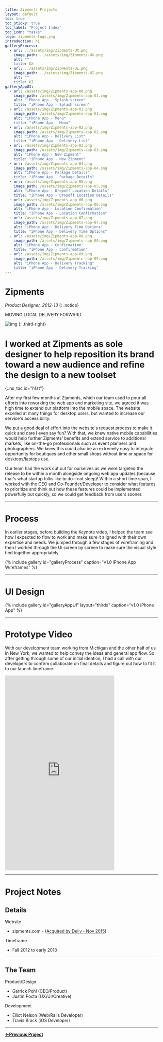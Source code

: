 ```yaml
---
title: Zipments Projects
layout: default
toc: true
toc_sticky: true
toc_label: "Project Index"
toc_icon: "tasks"
logo: zipments-logo.png
introduction: hi
galleryProcess:
  - url: ../assets/img/Zipments-UX.png
    image_path: ../assets/img/Zipments-UX.png
    alt: ""
    title: UX
  - url: ../assets/img/Zipments-UI.png
    image_path: ../assets/img/Zipments-UI.png
    alt: ""
    title: UI
galleryAppUI:
  - url: /assets/img/Zipments-app-00.png
    image_path: /assets/img/Zipments-app-01.png
    alt: "iPhone App - Splash screen"
    title: "iPhone App - Splash screen"
  - url: /assets/img/Zipments-app-01.png
    image_path: /assets/img/Zipments-app-01.png
    alt: "iPhone App - Menu"
    title: "iPhone App - Menu"
  - url: /assets/img/Zipments-app-02.png
    image_path: /assets/img/Zipments-app-02.png
    alt: "iPhone App - Delivery List"
    title: "iPhone App - Delivery List"
  - url: /assets/img/Zipments-app-03.png
    image_path: /assets/img/Zipments-app-03.png
    alt: "iPhone App - New Zipment"
    title: "iPhone App - New Zipment"
  - url: /assets/img/Zipments-app-04.png
    image_path: /assets/img/Zipments-app-04.png
    alt: "iPhone App - Package Details"
    title: "iPhone App - Package Details"
  - url: /assets/img/Zipments-app-05.png
    image_path: /assets/img/Zipments-app-05.png
    alt: "iPhone App - Dropoff Location Details"
    title: "iPhone App - Dropoff Location Details"
  - url: /assets/img/Zipments-app-06.png
    image_path: /assets/img/Zipments-app-06.png
    alt: "iPhone App - Location Confirmation"
    title: "iPhone App - Location Confirmation"
  - url: /assets/img/Zipments-app-07.png
    image_path: /assets/img/Zipments-app-07.png
    alt: "iPhone App - Delivery Time Options"
    title: "iPhone App - Delivery Time Options"
  - url: /assets/img/Zipments-app-08.png
    image_path: /assets/img/Zipments-app-08.png
    alt: "iPhone App - Confirmation"
    title: "iPhone App - Confirmation"
  - url: /assets/img/Zipments-app-09.png
    image_path: /assets/img/Zipments-app-09.png
    alt: "iPhone App - Delivery Tracking"
    title: "iPhone App - Delivery Tracking"
---
```


# Zipments
*Product Designer, 2012-13*
{: .notice}

<span class="project-subheader">MOVING LOCAL DELIVERY FORWARD</span>

![img](../assets/img/Zipments-logo.png)
{: .third-right}
# I worked at Zipments as sole designer to help reposition its brand toward a new audience and refine the design to a new toolset 
{:.no_toc id="h1st"}


After my first few months at Zipments, which our team used to pour all efforts into reworking the web app and marketing site, we agreed it was high time to extend our platform into the mobile space. The website excelled at many things for desktop users, but wanted to increase our service's accessibility.

We put a good deal of effort into the website's request process to make it quick and dare I even say fun? With that, we knew native mobile capabilities would help further Zipments' benefits and extend service to additional markets, like on-the-go professionals such as event planners and photographers. We knew this could also be an extremely easy to integrate opportunity for boutiques and other small shops without time or space for desktops/laptops use.

Our team had the work cut out for ourselves as we were targeted the release to be within a month alongside ongoing web app updates (because that's what startup folks like to do—not sleep)! Within a short time span, I worked with the CEO and Co-Founder/Developer to consider what features to prioritize and think out how these features could be implemented powerfully but quickly, so we could get feedback from users sooner.

***

# Process

In earlier stages, before building the Keynote video, I helped the team see how I expected to flow to work and make sure it aligned with their own expertise and needs. We jumped through a few stages of wireframing and then I worked through the UI screen by screen to make sure the visual style tied together appropriately.

{% include gallery id="galleryProcess" caption="v1.0 iPhone App Wireframes" %}

---

# UI Design

{% include gallery id="galleryAppUI" layout="thirds" caption="v1.0 iPhone App" %}

---

# Prototype Video

With our development team working from Michigan and the other half of us in New York, we wanted to help convey the ideas and general app flow. So after getting through some of our initial ideation, I had a call with our developers to confirm collaborate on final details and figure out how to fit it to our launch timeframe.

<iframe src="https://player.vimeo.com/video/57176669?wmode=opaque&api=1" width="360" height="640" frameborder="0" title="Zipments - Initial app testing" webkitallowfullscreen="" mozallowfullscreen="" allowfullscreen=""></iframe>

---

# Project Notes

## Details

<span class="project-subheader">Website</span>
- zipments.com - ([Acquired by Deliv - Nov 2015](https://techcrunch.com/2015/11/09/deliv-acquires-zipments/))

<span class="project-subheader">Timeframe</span>
- Fall 2012 to early 2013

***

## The Team

<span class="project-subheader">Product/Design</span>
- Garrick Pohl (CEO/Product)
- Justin Pocta (UX/UI/Creative)

<span class="project-subheader">Development</span>
- Elliot Nelson (Web/Rails Developer)
- Travis Brack (iOS Developer)

---

**[←Previous Project](https://justinpocta.com/smartling-workflows)** 
